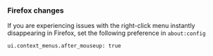 ### Firefox changes

If you are experiencing issues with the right-click menu instantly disappearing in Firefox, set the following preference in `about:config`

```
ui.context_menus.after_mouseup: true
```
